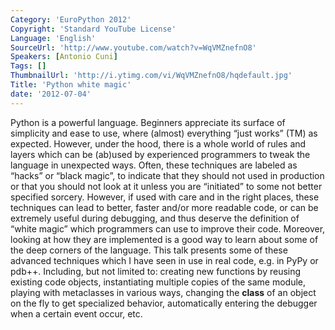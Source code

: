 ```yaml
---
Category: 'EuroPython 2012'
Copyright: 'Standard YouTube License'
Language: 'English'
SourceUrl: 'http://www.youtube.com/watch?v=WqVMZnefnO8'
Speakers: [Antonio Cuni]
Tags: []
ThumbnailUrl: 'http://i.ytimg.com/vi/WqVMZnefnO8/hqdefault.jpg'
Title: 'Python white magic'
date: '2012-07-04'
---
```

Python is a powerful language. Beginners appreciate its surface of simplicity
and ease to use, where (almost) everything “just works” (TM) as expected.
However, under the hood, there is a whole world of rules and layers which can
be (ab)used by experienced programmers to tweak the language in unexpected
ways. Often, these techniques are labeled as “hacks” or “black magic”, to
indicate that they should not used in production or that you should not look
at it unless you are “initiated” to some not better specified sorcery.
However, if used with care and in the right places, these techniques can lead
to better, faster and/or more readable code, or can be extremely useful during
debugging, and thus deserve the definition of “white magic” which programmers
can use to improve their code. Moreover, looking at how they are implemented
is a good way to learn about some of the deep corners of the language. This
talk presents some of these advanced techniques which I have seen in use in
real code, e.g. in PyPy or pdb++. Including, but not limited to: creating new
functions by reusing existing code objects, instantiating multiple copies of
the same module, playing with metaclasses in various ways, changing the
__class__ of an object on the fly to get specialized behavior, automatically
entering the debugger when a certain event occur, etc.

